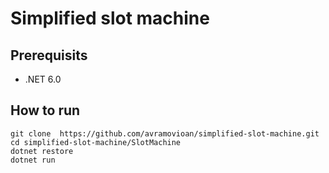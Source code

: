 # Simplified slot machine

## Prerequisits
- .NET 6.0

## How to run
``` 
git clone  https://github.com/avramovioan/simplified-slot-machine.git
cd simplified-slot-machine/SlotMachine
dotnet restore
dotnet run
```
